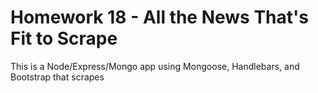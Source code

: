 # Homework 18 - All the News That's Fit to Scrape

This is a Node/Express/Mongo app using Mongoose, Handlebars, and Bootstrap that scrapes 